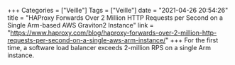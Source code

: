 +++
Categories = ["Veille"]
Tags = ["Veille"]
date = "2021-04-26 20:54:26"
title = "HAProxy Forwards Over 2 Million HTTP Requests per Second on a Single Arm-based AWS Graviton2 Instance"
link = "https://www.haproxy.com/blog/haproxy-forwards-over-2-million-http-requests-per-second-on-a-single-aws-arm-instance/"
+++
For the first time, a software load balancer exceeds 2-million RPS on a single Arm instance.